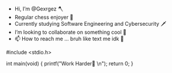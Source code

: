 - Hi, I’m @Gexrgez 🪓
- Regular chess enjoyer 🔪
- Currently studying Software Engineering and Cybersecurity 🗡
- I’m looking to collaborate on something cool 🧪
- 📫 How to reach me ... bruh like text me idk 🔫

#include <stdio.h>

int main(void) {
  printf("Work Harder💯 \n");
  return 0;
}
